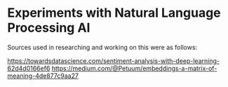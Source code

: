 # Experiments with Natural Language Processing AI

Sources used in researching and working on this were as follows:

https://towardsdatascience.com/sentiment-analysis-with-deep-learning-62d4d0166ef6
https://medium.com/@Petuum/embeddings-a-matrix-of-meaning-4de877c9aa27
